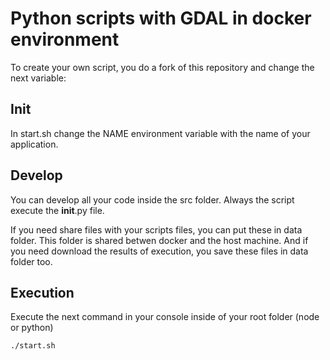 # Python scripts with GDAL in docker environment
To create your own script, you do a fork of this repository and change the next variable:

## Init
In start.sh change the NAME environment variable with the name of your application.

## Develop

You can develop all your code inside the src folder. Always the script execute the __init__.py file.

If you need share files with your scripts files, you can put these in data folder. This folder is shared betwen docker and the host machine.
And if you need download the results of execution, you save these files in data folder too.

## Execution

Execute the next command in your console inside of your root folder (node or python)
```
./start.sh
```
